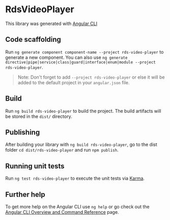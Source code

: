 # RdsVideoPlayer

This library was generated with [Angular CLI](https://github.com/angular/angular-cli)

## Code scaffolding

Run `ng generate component component-name --project rds-video-player` to generate a new component. You can also use `ng generate directive|pipe|service|class|guard|interface|enum|module --project rds-video-player`.
> Note: Don't forget to add `--project rds-video-player` or else it will be added to the default project in your `angular.json` file. 

## Build

Run `ng build rds-video-player` to build the project. The build artifacts will be stored in the `dist/` directory.

## Publishing

After building your library with `ng build rds-video-player`, go to the dist folder `cd dist/rds-video-player` and run `npm publish`.

## Running unit tests

Run `ng test rds-video-player` to execute the unit tests via [Karma](https://karma-runner.github.io).

## Further help

To get more help on the Angular CLI use `ng help` or go check out the [Angular CLI Overview and Command Reference](https://angular.io/cli) page.
